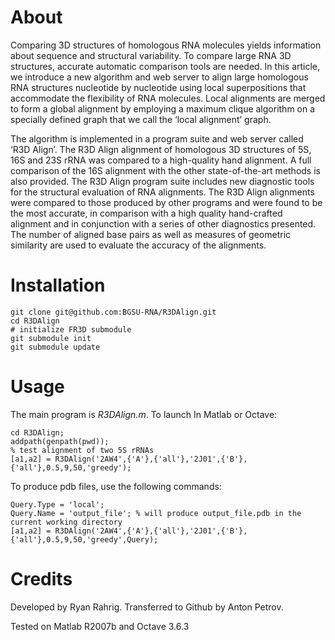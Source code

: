 # About

Comparing 3D structures of homologous RNA molecules yields information about sequence and structural variability. To compare large RNA 3D structures, accurate automatic comparison tools are needed. In this article, we introduce a new algorithm and web server to align large homologous RNA structures nucleotide by nucleotide using local superpositions that accommodate the flexibility of RNA molecules. Local alignments are merged to form a global alignment by employing a maximum clique algorithm on a specially defined graph that we call the ‘local alignment’ graph.

The algorithm is implemented in a program suite and web server called ‘R3D Align’. The R3D Align alignment of homologous 3D structures of 5S, 16S and 23S rRNA was compared to a high-quality hand alignment. A full comparison of the 16S alignment with the other state-of-the-art methods is also provided. The R3D Align program suite includes new diagnostic tools for the structural evaluation of RNA alignments. The R3D Align alignments were compared to those produced by other programs and were found to be the most accurate, in comparison with a high quality hand-crafted alignment and in conjunction with a series of other diagnostics presented. The number of aligned base pairs as well as measures of geometric similarity are used to evaluate the accuracy of the alignments.

# Installation

    git clone git@github.com:BGSU-RNA/R3DAlign.git
    cd R3DAlign
    # initialize FR3D submodule
    git submodule init
    git submodule update

# Usage

The main program is _R3DAlign.m_. To launch In Matlab or Octave:

    cd R3DAlign;
    addpath(genpath(pwd));
    % test alignment of two 5S rRNAs
    [a1,a2] = R3DAlign('2AW4',{'A'},{'all'},'2J01',{'B'},{'all'},0.5,9,50,'greedy');

To produce pdb files, use the following commands:

    Query.Type = 'local';
    Query.Name = 'output_file'; % will produce output_file.pdb in the current working directory
    [a1,a2] = R3DAlign('2AW4',{'A'},{'all'},'2J01',{'B'},{'all'},0.5,9,50,'greedy',Query);

# Credits

Developed by Ryan Rahrig.
Transferred to Github by Anton Petrov.

Tested on Matlab R2007b and Octave 3.6.3